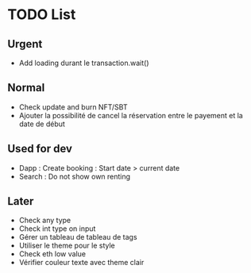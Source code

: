 # TODO List

## Urgent

* Add loading durant le transaction.wait()

## Normal

* Check update and burn NFT/SBT
* Ajouter la possibilité de cancel la réservation entre le payement et la date de début

## Used for dev

* Dapp : Create booking : Start date > current date
* Search : Do not show own renting

## Later

* Check any type
* Check int type on input
* Gérer un tableau de tableau de tags
* Utiliser le theme pour le style
* Check eth low value
* Vérifier couleur texte avec theme clair
